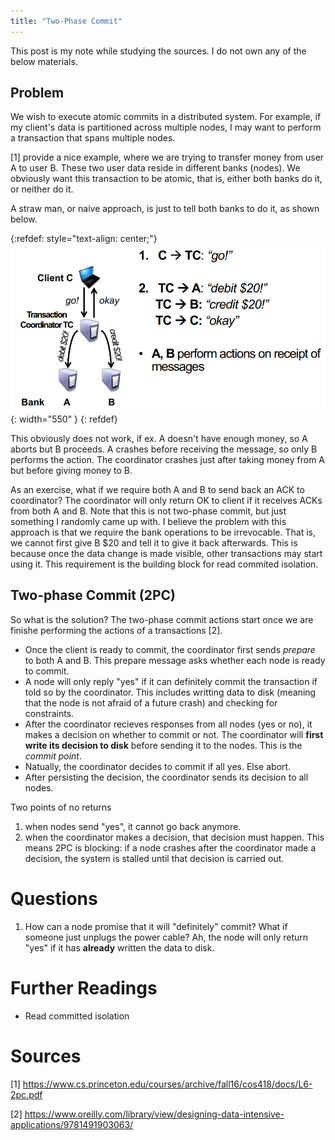 ```yaml
---
title: "Two-Phase Commit" 
---
```


This post is my note while studying the sources. I do not own any of the below materials.

## Problem
We wish to execute atomic commits in a distributed system. For example, if my client's data is 
partitioned across multiple nodes, I may want to perform a transaction that spans multiple nodes.

[1] provide a nice example, where we are trying to transfer money from user A to user B. These two
user data reside in different banks (nodes). We obviously want this transaction to be atomic, that is,
either both banks do it, or neither do it. 

A straw man, or naive approach, is just to tell both banks to do it, as shown below. 

{:refdef: style="text-align: center;"}
![](/assets/images/posts/two_phase_commit/strawman.png){: width="550" }
{: refdef}

This obviously does not work, if ex. A doesn't have enough money, so A aborts but B proceeds.
A crashes before receiving the message, so only B performs the action. The coordinator crashes
just after taking money from A but before giving money to B. 

As an exercise, what if we require both A and B to send back an ACK to coordinator? The coordinator
will only return OK to client if it receives ACKs from both A and B. Note that this is not two-phase commit,
but just something I randomly came up with. I believe the problem with this approach is that we require
the bank operations to be irrevocable. That is, we cannot first give B $20 and tell it to give it back afterwards.
This is because once the data change is made visible, other transactions may start using it. This requirement
is the building block for read commited isolation. 

## Two-phase Commit (2PC)
So what is the solution? The two-phase commit actions start once we are finishe performing the actions of a transactions [2].  
- Once the client is ready to commit, the coordinator first sends *prepare* to both A and B. This prepare message asks whether
each node is ready to commit.
- A node will only reply "yes" if it can definitely commit the transaction if told so by the
coordinator. This includes writting data to disk (meaning that the node is not afraid of a future crash) and checking for
constraints. 
- After the coordinator recieves responses from all nodes (yes or no), it makes a decision on whether to commit or not. The coordinator
will **first write its decision to disk** before sending it to the nodes. This is the *commit point*. 
- Natually, the coordinator decides to commit if all yes. Else abort. 
- After persisting the decision, the coordinator sends its decision to all nodes. 

Two points of no returns
1. when nodes send "yes", it cannot go back anymore. 
2. when the coordinator makes a decision, that decision must happen. This means 2PC is blocking: if a node crashes after
the coordinator made a decision, the system is stalled until that decision is carried out. 


# Questions
1. How can a node promise that it will "definitely" commit? What if someone just unplugs the power cable?
Ah, the node will only return "yes" if it has **already** written the data to disk. 


# Further Readings
- Read committed isolation

# Sources
[1] https://www.cs.princeton.edu/courses/archive/fall16/cos418/docs/L6-2pc.pdf

[2] https://www.oreilly.com/library/view/designing-data-intensive-applications/9781491903063/
